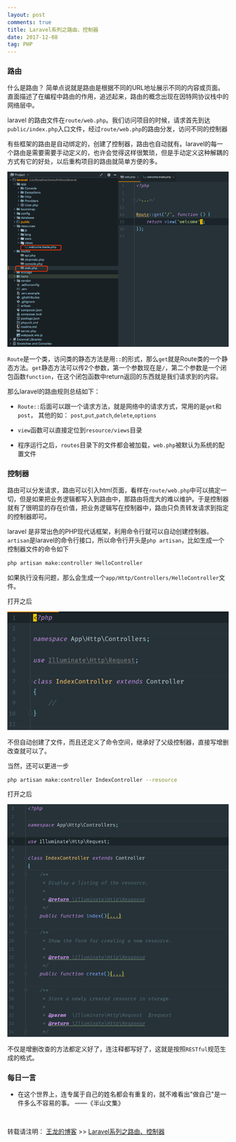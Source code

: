 ```yaml
---
layout: post
comments: true
title: Laravel系列之路由、控制器
date: 2017-12-08
tag: PHP
---
```


###  路由

什么是路由？ 简单点说就是路由是根据不同的URL地址展示不同的内容或页面。直面描述了在编程中路由的作用，追述起来，路由的概念出现在因特网协议栈中的网络层中。

laravel 的路由文件在`route/web.php`。我们访问项目的时候，请求首先到达`public/index.php`入口文件，经过`route/web.php`的路由分发，访问不同的控制器

有些框架的路由是自动绑定的，创建了控制器，路由也自动就有。laravel的每一个路由是需要需要手动定义的，也许会觉得这样很繁琐，但是手动定义这种解耦的方式有它的好处，以后重构项目的路由就简单方便的多。

![](/images/posts/laravel/route.png)

`Route`是一个类，访问类的静态方法是用`::`的形式，那么`get`就是Route类的一个静态方法。`get`静态方法可以传2个参数，第一个参数现在是`/`，第二个参数是一个闭包函数`function`，在这个闭包函数中return返回的东西就是我们请求到的内容。

那么laravel的路由规则总结如下：

* `Route::`后面可以跟一个请求方法，就是网络中的请求方式，常用的是`get`和`post`， 其他的如： `post`,`put`,`patch`,`delete`,`options`

* `view`函数可以直接定位到`resource/views`目录
*  程序运行之后，`routes`目录下的文件都会被加载，`web.php`被默认为系统的配置文件  


### 控制器

路由可以分发请求，路由可以引入html页面，看样在`route/web.php`中可以搞定一切，但是如果把业务逻辑都写入到路由中，那路由将庞大的难以维护。于是控制器就有了很明显的存在价值，把业务逻辑写在控制器中，路由只负责转发请求到指定的控制器即可。

laravel 是非常出色的PHP现代话框架，利用命令行就可以自动创建控制器。`artisan`是laravel的命令行接口，所以命令行开头是`php artisan`，比如生成一个控制器文件的命令如下

```bash
php artisan make:controller HelloController
```

如果执行没有问题，那么会生成一个`app/Http/Controllers/HelloController`文件。

打开之后

![](/images/posts/laravel/controller.png)


不但自动创建了文件，而且还定义了命令空间，继承好了父级控制器，直接写增删改查就可以了。

当然，还可以更进一步

```bash
php artisan make:controller IndexController --resource
```

打开之后

![](/images/posts/laravel/controller_01.png)

不仅是增删改查的方法都定义好了，连注释都写好了，这就是按照`RESTful`规范生成的格式。



###  每日一言

* 在这个世界上，连专属于自己的姓名都会有重复的，就不难看出"做自己"是一件多么不容易的事。 ——《半山文集》

<br>

转载请注明： [王龙的博客](http://www.wanglong.org.cn)  >>  [Laravel系列之路由、控制器](http://www.wanglong.org.cn/2017/12/laravel_tutorial_02/) 